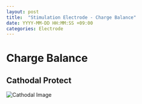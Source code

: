 ```yaml
---
layout: post
title:  "Stimulation Electrode - Charge Balance"
date: YYYY-MM-DD HH:MM:SS +09:00
categories: Electrode
---
```



# Charge Balance
## Cathodal Protect
![Cathodal Image](https://easyhhoney.github.io/Electrode/image.png)

<br>